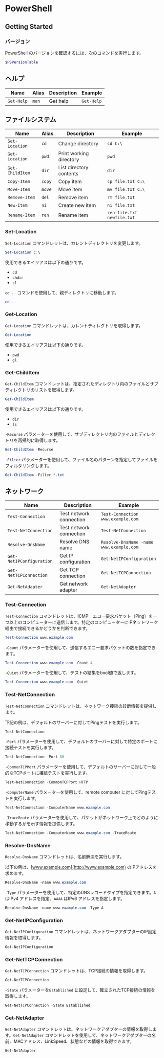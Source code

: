 # PowerShell

## Getting Started


### バージョン

PowerShell のバージョンを確認するには、次のコマンドを実行します。

```powershell
$PSVersionTable
```

## ヘルプ

| Name       | Alias | Description | Example    |
| ---------- | ----- | ----------- | ---------- |
| `Get-Help` | `man` | Get help    | `Get-Help` |

## ファイルシステム

| Name            | Alias  | Description             | Example                    |
| --------------- | ------ | ----------------------- | -------------------------- |
| `Set-Location`  | `cd`   | Change directory        | `cd C:\`                   |
| `Get-Location`  | `pwd`  | Print working directory | `pwd`                      |
| `Get-ChildItem` | `dir`  | List directory contents | `dir`                      |
| `Copy-Item`     | `copy` | Copy item               | `cp file.txt C:\`          |
| `Move-Item`     | `move` | Move item               | `mv file.txt C:\`          |
| `Remove-Item`   | `del`  | Remove item             | `rm file.txt`              |
| `New-Item`      | `ni`   | Create new item         | `ni file.txt`              |
| `Rename-Item`   | `ren`  | Rename item             | `ren file.txt newfile.txt` |

### Set-Location

`Set-Location` コマンドレットは、カレントディレクトリを変更します。

```powershell
Set-Location C:\
```

使用できるエイリアスは以下の通りです。

- `cd`
- `chdir`
- `sl`

`cd ..` コマンドを使用して、親ディレクトリに移動します。

```powershell
cd ..
```

### Get-Location

`Get-Location` コマンドレットは、カレントディレクトリを取得します。

```powershell
Get-Location
```

使用できるエイリアスは以下の通りです。

- `pwd`
- `gl`

### Get-ChildItem

`Get-ChildItem` コマンドレットは、指定されたディレクトリ内のファイルとサブディレクトリのリストを取得します。

```powershell
Get-ChildItem
```

使用できるエイリアスは以下の通りです。

- `dir`
- `ls`

`-Recurse` パラメーターを使用して、サブディレクトリ内のファイルとディレクトリを再帰的に取得します。

```powershell
Get-ChildItem -Recurse
```

`-Filter` パラメーターを使用して、ファイル名のパターンを指定してファイルをフィルタリングします。

```powershell
Get-ChildItem -Filter *.txt
```






## ネットワーク

| Name                     | Description             | Example                                 |
| ------------------------ | ----------------------- | --------------------------------------- |
| `Test-Connection`        | Test network connection | `Test-Connection www.example.com`       |
| `Test-NetConnection`     | Test network connection | `Test-NetConnection`                    |
| `Resolve-DnsName`        | Resolve DNS name        | `Resolve-DnsName -name www.example.com` |
| `Get-NetIPConfiguration` | Get IP configuration    | `Get-NetIPConfiguration`                |
| `Get-NetTCPConnection`   | Get TCP connection      | `Get-NetTCPConnection`                  |
| `Get-NetAdapter`         | Get network adapter     | `Get-NetAdapter`                        |

### Test-Connection

`Test-Connection` コマンドレットは、ICMP　エコー要求パケット（Ping）を一つ以上のコンピューターに送信します。特定のコンピューターにIPネットワーク経由で接続できるかどうかを判断できます。

```powershell
Test-Connection www.example.com
```

`-Count` パラメーターを使用して、送信するエコー要求パケットの数を指定できます。

```powershell
Test-Connection www.example.com -Count 4
```

`-Quiet` パラメーターを使用して、テストの結果をbool値で返します。

```powershell
Test-Connection www.example.com -Quiet
```

### Test-NetConnection

`Test-NetConnection` コマンドレットは、ネットワーク接続の診断情報を提供します。

下記の例は、デフォルトのサーバーに対してPingテストを実行します。

```powershell
Test-NetConnection
```

`-Port` パラメーターを使用して、デフォルトのサーバーに対して特定のポートに接続テストを実行します。

```powershell
Test-NetConnection -Port 80
```

`-CommonTCPPort` パラメーターを使用して、デフォルトのサーバーに対して一般的なTCPポートに接続テストを実行します。

```powershell
Test-NetConnection -CommonTCPPort HTTP
```

`-ComputerName` パラメーターを使用して、remote computer に対してPingテストを実行します。

```powershell
Test-NetConnection -ComputerName www.example.com
```

`-TraceRoute` パラメーターを使用して、パケットがネットワーク上でどのように移動するかを示す情報を提供します。

```powershell
Test-NetConnection -ComputerName www.example.com -TraceRoute
```

### Resolve-DnsName

`Resolve-DnsName` コマンドレットは、名前解決を実行します。


以下の例は、[www.example.com](http://www.example.com) のIPアドレスを求めます。

```powershell
Resolve-DnsName -name www.example.com
```

`-Type` パラメーターを使用して、特定のDNSレコードタイプを指定できます。`A` はIPv4 アドレスを指定、`AAAA` はIPv6 アドレスを指定します。

```powershell
Resolve-DnsName -name www.example.com -Type A
```

### Get-NetIPConfiguration

`Get-NetIPConfiguration` コマンドレットは、ネットワークアダプターのIP設定情報を取得します。

```powershell
Get-NetIPConfiguration
```

### Get-NetTCPConnection

`Get-NetTCPConnection` コマンドレットは、TCP接続の情報を取得します。

```powershell
Get-NetTCPConnection
```

`-State` パラメーターを`Established` に設定して、確立されたTCP接続の情報を取得します。

```powershell
Get-NetTCPConnection -State Established
```

### Get-NetAdapter

`Get-NetAdapter` コマンドレットは、ネットワークアダプターの情報を取得します。`Get-NetAdapter` コマンドレットを使用して、ネットワークアダプターの名前、MACアドレス、LinkSpeed、状態などの情報を取得できます。

```powershell
Get-NetAdapter
```




